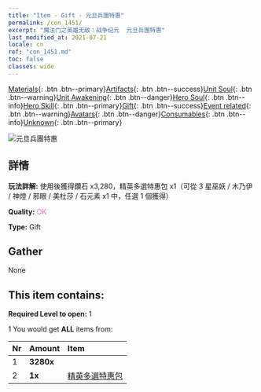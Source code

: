 ```yaml
---
title: "Item - Gift - 元旦兵團特惠"
permalink: /con_1451/
excerpt: "魔法门之英雄无敌：战争纪元  元旦兵團特惠"
last_modified_at: 2021-07-21
locale: cn
ref: "con_1451.md"
toc: false
classes: wide
---
```

 [Materials](/ItemsCN/){: .btn .btn--primary}[Artifacts](/ItemsCN/Artifacts/){: .btn .btn--success}[Unit Soul](/ItemsCN/UnitSoul/){: .btn .btn--warning}[Unit Awakening](/ItemsCN/UnitAwakening/){: .btn .btn--danger}[Hero Soul](/ItemsCN/HeroSoul/){: .btn .btn--info}[Hero Skill](/ItemsCN/HeroSkill/){: .btn .btn--primary}[Gift](/ItemsCN/Gift/){: .btn .btn--success}[Event related](/ItemsCN/Events/){: .btn .btn--warning}[Avatars](/ItemsCN/Avatars/){: .btn .btn--danger}[Consumables](/ItemsCN/Consumables/){: .btn .btn--info}[Unknown](/ItemsCN/Unknown/){: .btn .btn--primary}

 ![元旦兵團特惠](/images/t/i_907065.png)

## 詳情
 **玩法詳解:** 使用後獲得鑽石 x3,280，精英多選特惠包 x1（可從 3 星巫妖 / 木乃伊 / 神燈 / 邪眼 / 美杜莎 / 石元素 x1 中，任選 1 個獲得）

 **Quality:** <span style="color: #DA70D6">OK</span>

 **Type:** Gift

## Gather

  None

## This item contains:

 **Required Level to open:** 1

 1 You would get **ALL** items  from:

  | Nr | Amount |     Item    |
  |:---|:-------|:------------|
  | 1 |  **3280x** | <i class="fas fa-gem"/> |  | 
  | 2 |  **1x** | [精英多選特惠包](/cn/Items/con_1452/) |  | 
